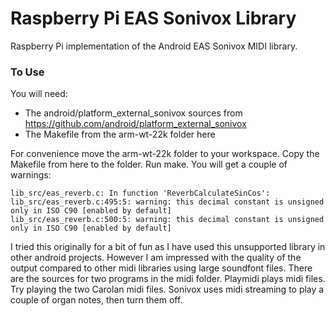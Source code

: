 Raspberry Pi EAS Sonivox Library
================================

Raspberry Pi implementation of the Android EAS Sonivox MIDI library.

### To Use

You will need:

  * The android/platform\_external\_sonivox sources from
    https://github.com/android/platform_external_sonivox
  * The Makefile from the arm-wt-22k folder here
  
For convenience move the arm-wt-22k folder to your workspace. Copy the
Makefile from here to the folder. Run make. You will get a couple of
warnings:

	lib_src/eas_reverb.c: In function 'ReverbCalculateSinCos':
	lib_src/eas_reverb.c:495:5: warning: this decimal constant is unsigned only in ISO C90 [enabled by default]
	lib_src/eas_reverb.c:500:5: warning: this decimal constant is unsigned only in ISO C90 [enabled by default]

I tried this originally for a bit of fun as I have used this
unsupported library in other android projects. However I am impressed
with the quality of the output compared to other midi libraries using
large soundfont files. There are the sources for two programs in the
midi folder. Playmidi plays midi files. Try playing the two Carolan
midi files. Sonivox uses midi streaming to play a couple of organ
notes, then turn them off.
